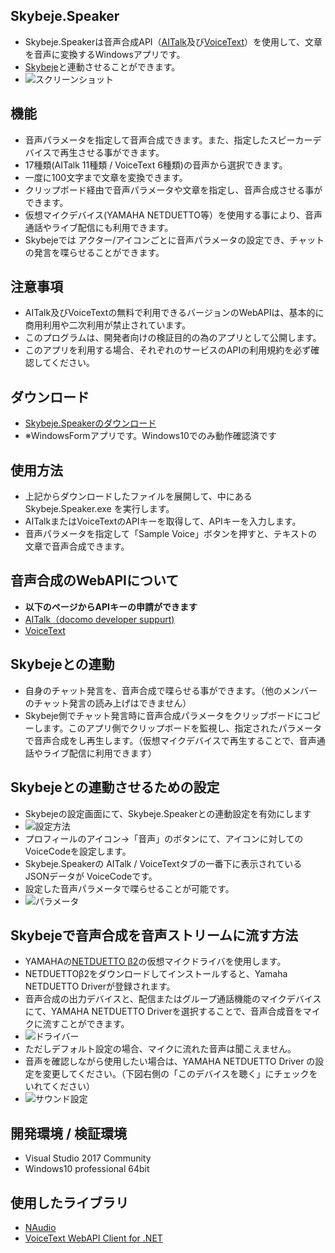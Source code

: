 ## Skybeje.Speaker
* Skybeje.Speakerは音声合成API（[AITalk](http://www.ai-j.jp/cloud/webapi/)及び[VoiceText](http://voicetext.jp/)）を使用して、文章を音声に変換するWindowsアプリです。
* [Skybeje](https://github.com/iwatendo/skybeje)と連動させることができます。
* ![スクリーンショット](https://raw.githubusercontent.com/wiki/iwatendo/skybeje.speaker/images/ss_screenshot.png)

## 機能
* 音声パラメータを指定して音声合成できます。また、指定したスピーカーデバイスで再生させる事ができます。
* 17種類(AITalk 11種類 / VoiceText 6種類)の音声から選択できます。
* 一度に100文字まで文章を変換できます。
* クリップボード経由で音声パラメータや文章を指定し、音声合成させる事ができます。
* 仮想マイクデバイス(YAMAHA NETDUETTO等）を使用する事により、音声通話やライブ配信にも利用できます。
* Skybejeでは アクター/アイコンごとに音声パラメータの設定でき、チャットの発言を喋らせることができます。

## 注意事項
* AITalk及びVoiceTextの無料で利用できるバージョンのWebAPIは、基本的に商用利用や二次利用が禁止されています。
* このプログラムは、開発者向けの検証目的の為のアプリとして公開します。
* このアプリを利用する場合、それぞれのサービスのAPIの利用規約を必ず確認してください。

## ダウンロード
* [Skybeje.Speakerのダウンロード](https://raw.githubusercontent.com/wiki/iwatendo/skybeje.speaker/images/Skybeje.Speaker.zip)
* ※WindowsFormアプリです。Windows10でのみ動作確認済です

## 使用方法
* 上記からダウンロードしたファイルを展開して、中にある Skybeje.Speaker.exe を実行します。
* AITalkまたはVoiceTextのAPIキーを取得して、APIキーを入力します。
* 音声パラメータを指定して「Sample Voice」ボタンを押すと、テキストの文章で音声合成できます。

## 音声合成のWebAPIについて
* __以下のページからAPIキーの申請ができます__
* [AITalk（docomo developer suppurt)](https://dev.smt.docomo.ne.jp/?p=docs.api.page&api_name=text_to_speech&p_name=api_1)
* [VoiceText](https://cloud.voicetext.jp/webapi)

## Skybejeとの連動
* 自身のチャット発言を、音声合成で喋らせる事ができます。（他のメンバーのチャット発言の読み上げはできません）
* Skybeje側でチャット発言時に音声合成パラメータをクリップボードにコピーします。このアプリ側でクリップボードを監視し、指定されたパラメータで音声合成をし再生します。（仮想マイクデバイスで再生することで、音声通話やライブ配信に利用できます）

## Skybejeとの連動させるための設定
* Skybejeの設定画面にて、Skybeje.Speakerとの連動設定を有効にします
* ![設定方法](https://raw.githubusercontent.com/wiki/iwatendo/skybeje.speaker/images/ss_setting.png)
* プロフィールのアイコン→「音声」のボタンにて、アイコンに対してのVoiceCodeを設定します。
* Skybeje.Speakerの AITalk / VoiceTextタブの一番下に表示されているJSONデータが VoiceCodeです。
* 設定した音声パラメータで喋らせることが可能です。
* ![パラメータ](https://raw.githubusercontent.com/wiki/iwatendo/skybeje.speaker/images/ss_voicecode.png)

## Skybejeで音声合成を音声ストリームに流す方法
* YAMAHAの[NETDUETTO β2](http://netduetto.net/download/)の仮想マイクドライバを使用します。
* NETDUETTOβ2をダウンロードしてインストールすると、Yamaha NETDUETTO Driverが登録されます。
* 音声合成の出力デバイスと、配信またはグループ通話機能のマイクデバイスにて、YAMAHA NETDUETTO Driverを選択することで、音声合成音をマイクに流すことができます。
* ![ドライバー](https://raw.githubusercontent.com/wiki/iwatendo/skybeje.speaker/images/ss_device.png)
* ただしデフォルト設定の場合、マイクに流れた音声は聞こえません。
* 音声を確認しながら使用したい場合は、YAMAHA NETDUETTO Driver の設定を変更してください。（下図右側の「このデバイスを聴く」にチェックをいれてください）
* ![サウンド設定](https://raw.githubusercontent.com/wiki/iwatendo/skybeje.speaker/images/ss_yamaha.png)

## 開発環境 / 検証環境
* Visual Studio 2017 Community
* Windows10 professional 64bit

## 使用したライブラリ
* [NAudio](https://naudio.codeplex.com/)
* [VoiceText WebAPI Client for .NET](https://github.com/jsakamoto/voicetext-webapi-client4net)
